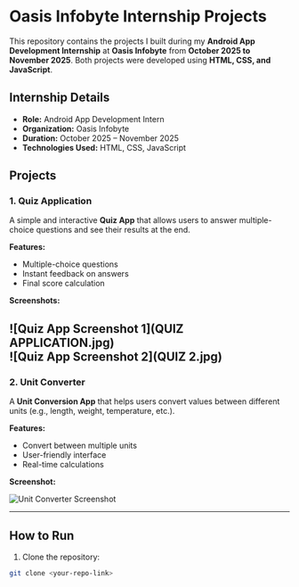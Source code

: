 # Oasis Infobyte Internship Projects

This repository contains the projects I built during my **Android App Development Internship** at **Oasis Infobyte** from **October 2025 to November 2025**. Both projects were developed using **HTML, CSS, and JavaScript**.

## Internship Details

- **Role:** Android App Development Intern  
- **Organization:** Oasis Infobyte  
- **Duration:** October 2025 – November 2025  
- **Technologies Used:** HTML, CSS, JavaScript  

## Projects

### 1. Quiz Application
A simple and interactive **Quiz App** that allows users to answer multiple-choice questions and see their results at the end.  

**Features:**
- Multiple-choice questions  
- Instant feedback on answers  
- Final score calculation  

**Screenshots:**

![Quiz App Screenshot 1](QUIZ APPLICATION.jpg)  
![Quiz App Screenshot 2](QUIZ 2.jpg)  
---

### 2. Unit Converter
A **Unit Conversion App** that helps users convert values between different units (e.g., length, weight, temperature, etc.).  

**Features:**
- Convert between multiple units  
- User-friendly interface  
- Real-time calculations  

**Screenshot:**

![Unit Converter Screenshot](images/unitconerter.jpg)

---

## How to Run

1. Clone the repository:
```bash
git clone <your-repo-link>
